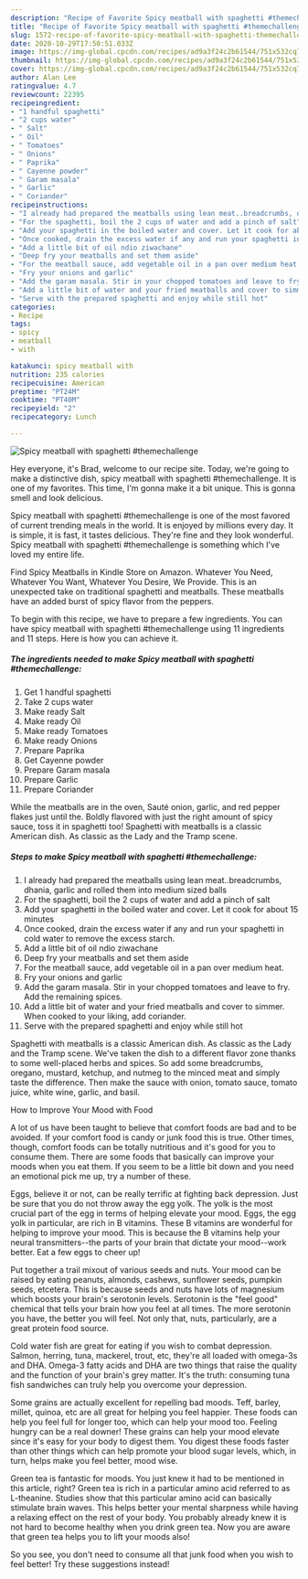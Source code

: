 ```yaml
---
description: "Recipe of Favorite Spicy meatball with spaghetti #themechallenge"
title: "Recipe of Favorite Spicy meatball with spaghetti #themechallenge"
slug: 1572-recipe-of-favorite-spicy-meatball-with-spaghetti-themechallenge
date: 2020-10-29T17:50:51.033Z
image: https://img-global.cpcdn.com/recipes/ad9a3f24c2b61544/751x532cq70/spicy-meatball-with-spaghetti-themechallenge-recipe-main-photo.jpg
thumbnail: https://img-global.cpcdn.com/recipes/ad9a3f24c2b61544/751x532cq70/spicy-meatball-with-spaghetti-themechallenge-recipe-main-photo.jpg
cover: https://img-global.cpcdn.com/recipes/ad9a3f24c2b61544/751x532cq70/spicy-meatball-with-spaghetti-themechallenge-recipe-main-photo.jpg
author: Alan Lee
ratingvalue: 4.7
reviewcount: 22395
recipeingredient:
- "1 handful spaghetti"
- "2 cups water"
- " Salt"
- " Oil"
- " Tomatoes"
- " Onions"
- " Paprika"
- " Cayenne powder"
- " Garam masala"
- " Garlic"
- " Coriander"
recipeinstructions:
- "I already had prepared the meatballs using lean meat..breadcrumbs, dhania, garlic and rolled them into medium sized balls"
- "For the spaghetti, boil the 2 cups of water and add a pinch of salt"
- "Add your spaghetti in the boiled water and cover. Let it cook for about 15 minutes"
- "Once cooked, drain the excess water if any and run your spaghetti in cold water to remove the excess starch."
- "Add a little bit of oil ndio ziwachane"
- "Deep fry your meatballs and set them aside"
- "For the meatball sauce, add vegetable oil in a pan over medium heat."
- "Fry your onions and garlic"
- "Add the garam masala. Stir in your chopped tomatoes and leave to fry. Add the remaining spices."
- "Add a little bit of water and your fried meatballs and cover to simmer. When cooked to your liking, add coriander."
- "Serve with the prepared spaghetti and enjoy while still hot"
categories:
- Recipe
tags:
- spicy
- meatball
- with

katakunci: spicy meatball with 
nutrition: 235 calories
recipecuisine: American
preptime: "PT24M"
cooktime: "PT40M"
recipeyield: "2"
recipecategory: Lunch

---
```



![Spicy meatball with spaghetti #themechallenge](https://img-global.cpcdn.com/recipes/ad9a3f24c2b61544/751x532cq70/spicy-meatball-with-spaghetti-themechallenge-recipe-main-photo.jpg)

Hey everyone, it's Brad, welcome to our recipe site. Today, we're going to make a distinctive dish, spicy meatball with spaghetti #themechallenge. It is one of my favorites. This time, I'm gonna make it a bit unique. This is gonna smell and look delicious.

Spicy meatball with spaghetti #themechallenge is one of the most favored of current trending meals in the world. It is enjoyed by millions every day. It is simple, it is fast, it tastes delicious. They're fine and they look wonderful. Spicy meatball with spaghetti #themechallenge is something which I've loved my entire life.

Find Spicy Meatballs in Kindle Store on Amazon. Whatever You Need, Whatever You Want, Whatever You Desire, We Provide. This is an unexpected take on traditional spaghetti and meatballs. These meatballs have an added burst of spicy flavor from the peppers.


To begin with this recipe, we have to prepare a few ingredients. You can have spicy meatball with spaghetti #themechallenge using 11 ingredients and 11 steps. Here is how you can achieve it.

<!--inarticleads1-->

##### The ingredients needed to make Spicy meatball with spaghetti #themechallenge:

1. Get 1 handful spaghetti
1. Take 2 cups water
1. Make ready  Salt
1. Make ready  Oil
1. Make ready  Tomatoes
1. Make ready  Onions
1. Prepare  Paprika
1. Get  Cayenne powder
1. Prepare  Garam masala
1. Prepare  Garlic
1. Prepare  Coriander


While the meatballs are in the oven, Sauté onion, garlic, and red pepper flakes just until the. Boldly flavored with just the right amount of spicy sauce, toss it in spaghetti too! Spaghetti with meatballs is a classic American dish. As classic as the Lady and the Tramp scene. 

<!--inarticleads2-->

##### Steps to make Spicy meatball with spaghetti #themechallenge:

1. I already had prepared the meatballs using lean meat..breadcrumbs, dhania, garlic and rolled them into medium sized balls
1. For the spaghetti, boil the 2 cups of water and add a pinch of salt
1. Add your spaghetti in the boiled water and cover. Let it cook for about 15 minutes
1. Once cooked, drain the excess water if any and run your spaghetti in cold water to remove the excess starch.
1. Add a little bit of oil ndio ziwachane
1. Deep fry your meatballs and set them aside
1. For the meatball sauce, add vegetable oil in a pan over medium heat.
1. Fry your onions and garlic
1. Add the garam masala. Stir in your chopped tomatoes and leave to fry. Add the remaining spices.
1. Add a little bit of water and your fried meatballs and cover to simmer. When cooked to your liking, add coriander.
1. Serve with the prepared spaghetti and enjoy while still hot


Spaghetti with meatballs is a classic American dish. As classic as the Lady and the Tramp scene. We&#39;ve taken the dish to a different flavor zone thanks to some well-placed herbs and spices. So add some breadcrumbs, oregano, mustard, ketchup, and nutmeg to the minced meat and simply taste the difference. Then make the sauce with onion, tomato sauce, tomato juice, white wine, garlic, and basil. 

How to Improve Your Mood with Food


A lot of us have been taught to believe that comfort foods are bad and to be avoided. If your comfort food is candy or junk food this is true. Other times, though, comfort foods can be totally nutritious and it's good for you to consume them. There are some foods that basically can improve your moods when you eat them. If you seem to be a little bit down and you need an emotional pick me up, try a number of these.

Eggs, believe it or not, can be really terrific at fighting back depression. Just be sure that you do not throw away the egg yolk. The yolk is the most crucial part of the egg in terms of helping elevate your mood. Eggs, the egg yolk in particular, are rich in B vitamins. These B vitamins are wonderful for helping to improve your mood. This is because the B vitamins help your neural transmitters--the parts of your brain that dictate your mood--work better. Eat a few eggs to cheer up!

Put together a trail mixout of various seeds and nuts. Your mood can be raised by eating peanuts, almonds, cashews, sunflower seeds, pumpkin seeds, etcetera. This is because seeds and nuts have lots of magnesium which boosts your brain's serotonin levels. Serotonin is the "feel good" chemical that tells your brain how you feel at all times. The more serotonin you have, the better you will feel. Not only that, nuts, particularly, are a great protein food source.

Cold water fish are great for eating if you wish to combat depression. Salmon, herring, tuna, mackerel, trout, etc, they're all loaded with omega-3s and DHA. Omega-3 fatty acids and DHA are two things that raise the quality and the function of your brain's grey matter. It's the truth: consuming tuna fish sandwiches can truly help you overcome your depression. 

Some grains are actually excellent for repelling bad moods. Teff, barley, millet, quinoa, etc are all great for helping you feel happier. These foods can help you feel full for longer too, which can help your mood too. Feeling hungry can be a real downer! These grains can help your mood elevate since it's easy for your body to digest them. You digest these foods faster than other things which can help promote your blood sugar levels, which, in turn, helps make you feel better, mood wise.

Green tea is fantastic for moods. You just knew it had to be mentioned in this article, right? Green tea is rich in a particular amino acid referred to as L-theanine. Studies show that this particular amino acid can basically stimulate brain waves. This helps better your mental sharpness while having a relaxing effect on the rest of your body. You probably already knew it is not hard to become healthy when you drink green tea. Now you are aware that green tea helps you to lift your moods also!

So you see, you don't need to consume all that junk food when you wish to feel better! Try  these suggestions  instead!

